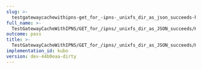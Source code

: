 ```yaml
---
slug: >-
  testgatewaycachewithipns-get_for_-ipns-_unixfs_dir_as_json_succeeds-header_cache-control
full_name: >-
  TestGatewayCacheWithIPNS/GET_for_/ipns/_unixfs_dir_as_JSON_succeeds/Header_Cache-Control
outcome: pass
title: >-
  TestGatewayCacheWithIPNS/GET_for_/ipns/_unixfs_dir_as_JSON_succeeds/Header_Cache-Control
implementation_id: kubo
version: dev-44b0eaa-dirty
---
```



